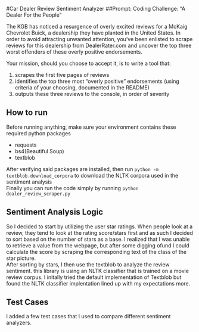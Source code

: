 #Car Dealer Review Sentiment Analyzer
##Prompt:
Coding Challenge: “A Dealer For the People” <br>

The KGB has noticed a resurgence of overly excited reviews for a McKaig Chevrolet Buick, a dealership they have planted 
    in the United States. In order to avoid attracting unwanted attention, you’ve been enlisted to scrape reviews for 
    this dealership from DealerRater.com and uncover the top three worst offenders of these overly positive endorsements. <br>

Your mission, should you choose to accept it, is to write a tool that: <br>

1. scrapes the first five pages of reviews <br>
2. identifies the top three most “overly positive” endorsements (using criteria of your choosing, documented in the README) <br>
3. outputs these three reviews to the console, in order of severity <br>

## How to run
Before running anything, make sure your environment contains these required python packages <br>
* requests
* bs4(Beautiful Soup)
* textblob

After verifying said packages are installed, then run `python -m textblob.download_corpora` to download the NLTK corpora 
    used in the sentiment analysis <br>
Finally you can run the code simply by running `python dealer_review_scraper.py`

## Sentiment Analysis Logic
So I decided to start by utilizing the user star ratings. When people look at a review, they tend to look at the rating 
    score/stars first and as such I decided to sort based on the number of stars as a base. I realized that I was unable 
    to retrieve a value from the webpage, but after some digging ofund I could calculate the score by scraping the 
    corresponding text of the class of the star picture. <br>
After sorting by stars, I then use the textblob to analyze the review sentiment. this library is using an NLTK classifier 
    that is trained on a movie review corpus. I initally tried the default implementation of Textblob but found the NLTK 
    classifier implentation lined up with my expectations more. 

## Test Cases
I added a few test cases that I used to compare different sentiment analyzers.  



